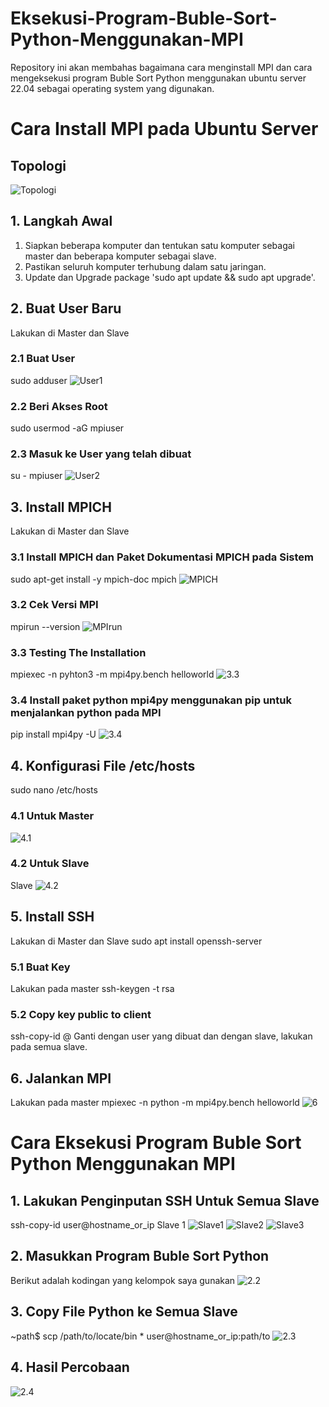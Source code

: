 # Eksekusi-Program-Buble-Sort-Python-Menggunakan-MPI
Repository ini akan membahas bagaimana cara menginstall MPI dan cara mengeksekusi program Buble Sort Python menggunakan ubuntu server 22.04 sebagai operating system yang digunakan.

# Cara Install MPI pada Ubuntu Server
## Topologi
![Topologi](https://github.com/feliana444/Eksekusi-Program-Buble-Sort-Python-Menggunakan-MPI/assets/145323449/f43765be-5ec9-4ce7-977f-b9264035b25d)

## 1. Langkah Awal
1. Siapkan beberapa komputer dan tentukan satu komputer sebagai master dan beberapa komputer sebagai slave.
2. Pastikan seluruh komputer terhubung dalam satu jaringan.
3. Update dan Upgrade package 'sudo apt update && sudo apt upgrade'.

## 2. Buat User Baru
Lakukan di Master dan Slave
### 2.1 Buat User
sudo adduser <nama user>
![User1](https://github.com/feliana444/Eksekusi-Program-Buble-Sort-Python-Menggunakan-MPI/assets/145323449/c099b279-c267-4974-a398-a7db44696f3b)
### 2.2 Beri Akses Root
sudo usermod -aG mpiuser
### 2.3 Masuk ke User yang telah dibuat
su - mpiuser
![User2](https://github.com/feliana444/Eksekusi-Program-Buble-Sort-Python-Menggunakan-MPI/assets/145323449/119fd0cb-09e3-46d8-9234-ee53cbb5fc89)

## 3. Install MPICH
Lakukan di Master dan Slave
### 3.1 Install MPICH dan Paket Dokumentasi MPICH pada Sistem
sudo apt-get install -y mpich-doc mpich
![MPICH](https://github.com/feliana444/Eksekusi-Program-Buble-Sort-Python-Menggunakan-MPI/assets/145323449/c45360ad-cd87-4a76-b77b-c34ad2f1c904)
### 3.2 Cek Versi MPI
mpirun --version
![MPIrun](https://github.com/feliana444/Eksekusi-Program-Buble-Sort-Python-Menggunakan-MPI/assets/145323449/a0565b0e-73b1-4b9a-8105-55e6d87ea6a4)
### 3.3 Testing The Installation
mpiexec -n <jumlah core> pyhton3 -m mpi4py.bench helloworld
![3.3](https://github.com/feliana444/Eksekusi-Program-Buble-Sort-Python-Menggunakan-MPI/assets/145323449/28f624f5-3dca-4bd6-ac80-f625191988ac)
### 3.4 Install paket python mpi4py menggunakan pip untuk menjalankan python pada MPI
pip install mpi4py -U
![3.4](https://github.com/feliana444/Eksekusi-Program-Buble-Sort-Python-Menggunakan-MPI/assets/145323449/6e08850e-475e-4d8d-8aa1-00cb60b1f17e)

## 4. Konfigurasi File /etc/hosts
sudo nano /etc/hosts
### 4.1 Untuk Master
![4.1](https://github.com/feliana444/Eksekusi-Program-Buble-Sort-Python-Menggunakan-MPI/assets/145323449/971e7ce4-ac66-4be1-81ad-d8c8abfcc9be)
### 4.2 Untuk Slave
Slave
![4.2](https://github.com/feliana444/Eksekusi-Program-Buble-Sort-Python-Menggunakan-MPI/assets/145323449/02b97841-45d5-4517-8e99-cca4950f84a9)

## 5. Install SSH
Lakukan di Master dan Slave
sudo apt install openssh-server
### 5.1 Buat Key
Lakukan pada master
ssh-keygen -t rsa
### 5.2 Copy key public to client
ssh-copy-id <nama user>@<host>
Ganti <nama user> dengan user yang dibuat dan <host> dengan slave, lakukan pada semua slave.

## 6. Jalankan MPI
Lakukan pada master
mpiexec -n <jumlah core> python -m mpi4py.bench helloworld
![6](https://github.com/feliana444/Eksekusi-Program-Buble-Sort-Python-Menggunakan-MPI/assets/145323449/acf5cc49-7c82-42ce-857f-1de872c0fda5)


# Cara Eksekusi Program Buble Sort Python Menggunakan MPI
## 1. Lakukan Penginputan SSH Untuk Semua Slave
ssh-copy-id user@hostname_or_ip
Slave 1
![Slave1](https://github.com/feliana444/Eksekusi-Program-Buble-Sort-Python-Menggunakan-MPI/assets/145323449/7c446076-7900-45ee-a072-c3b4dbbdab56)
![Slave2](https://github.com/feliana444/Eksekusi-Program-Buble-Sort-Python-Menggunakan-MPI/assets/145323449/38920fb0-b450-42cb-bc30-a98b6df7de9c)
![Slave3](https://github.com/feliana444/Eksekusi-Program-Buble-Sort-Python-Menggunakan-MPI/assets/145323449/e3200e46-1179-43c2-92b4-f3c3c1da8d72)

## 2. Masukkan Program Buble Sort Python
Berikut adalah kodingan yang kelompok saya gunakan
![2.2](https://github.com/feliana444/Eksekusi-Program-Buble-Sort-Python-Menggunakan-MPI/assets/145323449/dbad251f-d8a9-4612-affc-e663b7933637)

## 3. Copy File Python ke Semua Slave
~path$ scp /path/to/locate/bin * user@hostname_or_ip:path/to
![2.3](https://github.com/feliana444/Eksekusi-Program-Buble-Sort-Python-Menggunakan-MPI/assets/145323449/2f8475d3-04ff-4cee-a797-af48ea5c4547)

## 4. Hasil Percobaan
![2.4](https://github.com/feliana444/Eksekusi-Program-Buble-Sort-Python-Menggunakan-MPI/assets/145323449/d1966178-fb3d-45b6-bcc1-3b4527a0bf10)
